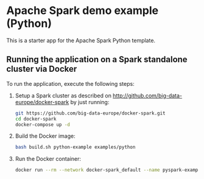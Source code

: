 # Apache Spark demo example (Python)
This is a starter app for the Apache Spark Python template.

## Running the application on a Spark standalone cluster via Docker

To run the application, execute the following steps:

1. Setup a Spark cluster as described on http://github.com/big-data-europe/docker-spark by just running: 
    ```bash
    git https://github.com/big-data-europe/docker-spark.git
    cd docker-spark
    docker-compose up -d
    ```
2. Build the Docker image:
    ```bash
    bash build.sh python-example examples/python
    ```
3. Run the Docker container:
    ```bash
    docker run --rm --network docker-spark_default --name pyspark-example bde2020/spark-python-example:3.3.0-hadoop3.3
    ```
